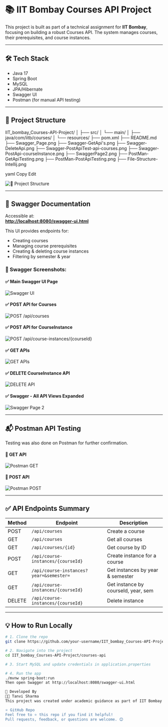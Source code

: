 # 📚 IIT Bombay Courses API Project

This project is built as part of a technical assignment for **IIT Bombay**, focusing on building a robust Courses API. The system manages courses, their prerequisites, and course instances.

---

## 🛠️ Tech Stack

- Java 17
- Spring Boot
- MySQL
- JPA/Hibernate
- Swagger UI
- Postman (for manual API testing)

---

## 📁 Project Structure

IIT_bombay_Courses-API-Project/
│
├── src/
│ └── main/
│ ├── java/com/iitb/courses/
│ └── resources/
├── pom.xml
├── README.md
├── Swagger_Page.png
├── Swagger-GetApi's.png
├── Swagger-DeleteApi.png
├── Swagger-PostApiTest-api-courses.png
├── Swagger-PostApi-courseInstance.png
├── SwaggerPage2.png
├── PostMan-GetApiTesting.png
├── PostMan-PostApiTesting.png
├── File-Structure-Intellij.png

yaml
Copy
Edit

![📂 Project Structure](File-Structure-Intellij.png)

---

## 🔗 Swagger Documentation

Accessible at:  
**[http://localhost:8080/swagger-ui.html](http://localhost:8080/swagger-ui.html)**

This UI provides endpoints for:
- Creating courses
- Managing course prerequisites
- Creating & deleting course instances
- Filtering by semester & year

### 📸 Swagger Screenshots:

#### ✅ Main Swagger UI Page
![Swagger UI](Swagger_Page.png)

#### ✅ POST API for Courses
![POST /api/courses](Swagger-PostApiTest-api-courses.png)

#### ✅ POST API for CourseInstance
![POST /api/course-instances/{courseId}](Swagger-PostApi-courseInstance.png)

#### ✅ GET APIs
![GET APIs](Swagger-GetApi's.png)

#### ✅ DELETE CourseInstance API
![DELETE API](Swagger-DeleteApi.png)

#### ✅ Swagger - All API Views Expanded
![Swagger Page 2](SwaggerPage2.png)

---

## 📬 Postman API Testing

Testing was also done on Postman for further confirmation.

#### 🧪 GET API
![Postman GET](PostMan-GetApiTesting.png)

#### 🧪 POST API
![Postman POST](PostMan-PostApiTesting.png)

---

## ✅ API Endpoints Summary

| Method | Endpoint                                | Description                          |
|--------|-----------------------------------------|--------------------------------------|
| POST   | `/api/courses`                          | Create a course                      |
| GET    | `/api/courses`                          | Get all courses                      |
| GET    | `/api/courses/{id}`                     | Get course by ID                     |
| POST   | `/api/course-instances/{courseId}`      | Create instance for a course         |
| GET    | `/api/course-instances?year=&semester=` | Get instances by year & semester     |
| GET    | `/api/course-instances/{courseId}`      | Get instance by courseId, year, sem  |
| DELETE | `/api/course-instances/{courseId}`      | Delete instance                      |

---

## 💡 How to Run Locally

```bash
# 1. Clone the repo
git clone https://github.com/your-username/IIT_bombay_Courses-API-Project.git

# 2. Navigate into the project
cd IIT_bombay_Courses-API-Project/courses-api

# 3. Start MySQL and update credentials in application.properties

# 4. Run the app
./mvnw spring-boot:run
Then open Swagger at http://localhost:8080/swagger-ui.html

🧠 Developed By
👩‍💻 Tanvi Sharma
This project was created under academic guidance as part of IIT Bombay's backend API assignment.

⭐ GitHub Repo
Feel free to ⭐️ this repo if you find it helpful!
Pull requests, feedback, or questions are welcome. 😊


